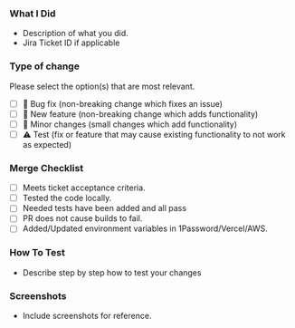 ### What I Did

- Description of what you did.
- Jira Ticket ID if applicable

### Type of change

Please select the option(s) that are most relevant.

- [ ] 🐛 Bug fix (non-breaking change which fixes an issue) 
- [ ] 🎁 New feature (non-breaking change which adds functionality)
- [ ] 🦐 Minor changes (small changes which add functionality) 
- [ ] ⚠ Test (fix or feature that may cause existing functionality to not work as expected) 

### Merge Checklist

- [ ]  Meets ticket acceptance criteria.
- [ ]  Tested the code locally.
- [ ]  Needed tests have been added and all pass
- [ ]  PR does not cause builds to fail.
- [ ]  Added/Updated environment variables in 1Password/Vercel/AWS.

### How To Test

- Describe step by step how to test your changes

### Screenshots

- Include screenshots for reference. 
